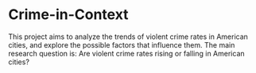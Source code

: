 # Crime-in-Context

This project aims to analyze the trends of violent crime rates in American cities, and explore the possible factors that influence them. The main research question is: Are violent crime rates rising or falling in American cities?
